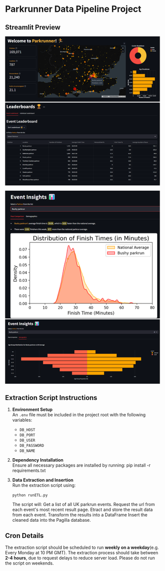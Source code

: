 # Parkrunner Data Pipeline Project

## Streamlit Preview

<p float="left">
  <img src="/images/preview_1.png" width="600" />
  <img src="/images/preview_2.png" width="600" /> 
</p>
<p float="left">
  <img src="/images/preview_3.png" width="600" />
  <img src="/images/preview_4.png" width="600" /> 
</p>

## Extraction Script Instructions

1. **Environment Setup**  
   An `.env` file must be included in the project root with the following variables:
   - `DB_HOST`
   - `DB_PORT`
   - `DB_USER`
   - `DB_PASSWORD`
   - `DB_NAME`

2. **Dependency Installation**  
   Ensure all necessary packages are installed by running:
   pip install -r requirements.txt
   
3. **Data Extraction and Insertion**  
   Run the extraction script using:

   `python runETL.py`

   The script will:
    Get a list of all UK parkrun events.
    Request the url from each event's most recent result page.
    Etract and store the result data from each event.
    Transform the results into a DataFrame
    Insert the cleaned data into the Pagilla database.

## Cron Details

The extraction script should be scheduled to run **weekly on a weekday**(e.g. Every Monday at 10 PM GMT). 
The extraction process should take between **2-4 hours**, due to request delays to reduce server load.
Please do not run the script on weekends.
